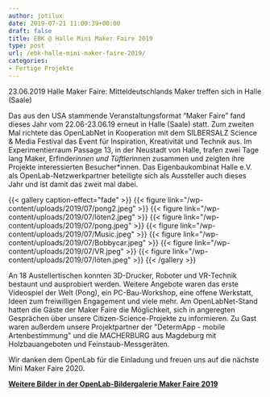 ```yaml
---
author: jotilux
date: 2019-07-21 11:00:39+00:00
draft: false
title: EBK @ Halle Mini Maker Faire 2019
type: post
url: /ebk-halle-mini-maker-faire-2019/
categories:
- Fertige Projekte
---
```





23.06.2019 Halle Maker Faire: Mitteldeutschlands Maker treffen sich in Halle (Saale)





<!-- more -->





Das aus den USA stammende Veranstaltungsformat “Maker Faire” fand  dieses Jahr vom 22.06-23.06.19 erneut in Halle (Saale) statt. Zum  zweiten Mal richtete das OpenLabNet in Kooperation mit dem SILBERSALZ  Science & Media Festival das Event für Inspiration, Kreativität und  Technik aus. Im Experimentierraum Passage 13, in der Neustadt von Halle, trafen zwei Tage lang Maker, Erfinder*innen und Tüftler*innen zusammen und zeigten ihre Projekte interessierten Besucher*innen. Das Eigenbaukombinat Halle e.V. als OpenLab-Netzwerkpartner beteiligte sich als Aussteller auch dieses Jahr und ist damit das zweit mal dabei.





{{< gallery caption-effect="fade" >}}
{{< figure link="/wp-content/uploads/2019/07/pong2.jpeg" >}}
{{< figure link="/wp-content/uploads/2019/07/löten2.jpeg" >}}
{{< figure link="/wp-content/uploads/2019/07/pong.jpeg" >}}
{{< figure link="/wp-content/uploads/2019/07/Music.jpeg" >}}
{{< figure link="/wp-content/uploads/2019/07/Bobbycar.jpeg" >}}
{{< figure link="/wp-content/uploads/2019/07/VR.jpeg" >}}
{{< figure link="/wp-content/uploads/2019/07/löten.jpeg" >}}
{{< /gallery >}}





An 18 Austellertischen konnten 3D-Drucker, Roboter und VR-Technik 
bestaunt und ausprobiert werden. Weitere Angebote waren das erste 
Videospiel der Welt (Pong), ein PC-Bau-Workshop, eine offene Werkstatt, 
Ideen zum freiwilligen Engagement und viele mehr. Am OpenLabNet-Stand 
hatten die Gäste der Maker Faire die Möglichkeit, sich in angeregten 
Gesprächen über unsere Citizen-Science-Projekte zu informieren. Zu Gast 
waren außerdem unsere Projektpartner der "DetermApp - mobile 
Artenbestimmung" und die MACHERBURG aus Magdeburg mit Holzbauangeboten 
und Feinstaub-Messgeräten.







Wir danken dem OpenLab für die Einladung und freuen uns auf die nächste Mini Maker Faire 2020.   








**[Weitere Bilder in der OpenLab-Bildergalerie Maker Faire 2019](https://openlab-halle.de/makerfaire/bildergalerie-maker-faire-2019)**



